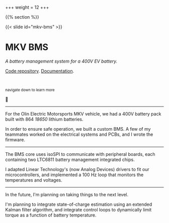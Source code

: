 +++
weight = 12
+++

{{% section %}}

{{< slide id="mkv-bms" >}}

# MKV BMS

_A battery management system for a 400V EV battery._

[Code repository](https://github.com/olin-electric-motorsports/olin-electric-motorsports/tree/main/vehicle/mkv/software/bms).
[Documentation](https://docs.olinelectricmotorsports.com/share/0ba70c22-4849-4f85-b3be-6f090aa76141).

<br />

<small>navigate down to learn more</small>

🔽

---

For the Olin Electric Motorsports MKV vehicle, we had a 400V battery pack built
with 864 _18650_ lithium batteries.

In order to ensure safe operation, we built a custom BMS. A few of my teammates
worked on the electrical systems and PCBs, and I wrote the firmware.

---

The BMS core uses isoSPI to communicate with peripheral boards, each containing
two LTC6811 battery management integrated chips.

I adapted Linear Technology's (now Analog Devices) drivers to fit our
microcontrollers, and implemented a 100 Hz loop that monitors the temperatures
and voltages.

---

In the future, I'm planning on taking things to the next level.

I'm planning to integrate state-of-charge estimation using an extended Kalman
filter algorithm, and integrate control loops to dynamically limit torque as a
function of battery temperature.
